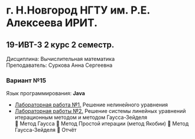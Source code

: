 # г. Н.Новгород НГТУ им. Р.Е. Алексеева ИРИТ. #
## 19-ИВТ-3 2 курс 2 семестр.  
Дисциплина: Вычислительная математика  
Преподаватель: Суркова Анна Сергеевна

### Вариант №15 ###  
Язык программирования: **Java** 

+ [Лабораторная работа №1.](https://github.com/progerSapog/Computational-mathematics-2-course-2-semestr/tree/main/Laboratory_work1) Решение нелинейного уравнения
+ [Лабораторная работы №2.](https://github.com/progerSapog/Computational-mathematics-2-course-2-semestr/tree/main/Laboratory_work2/src) Решение системы линейных уравнений итерационным методом и методом Гаусса-Зейделя  
    :black_square_button: Метод Гаусса
    :black_square_button: Метод Простой итерации (метод Якобии)
    :black_square_button: Метод Гаусса-Зейделя
    :black_square_button: Отчёт

